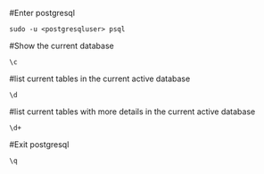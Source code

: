 #Enter postgresql 
``` 
sudo -u <postgresqluser> psql
```

#Show the current database 
``` 
\c

```

#list current tables in the current active database 

``` 
\d 

```
#list current tables with more details in the current active database 

``` 
\d+

```

#Exit postgresql

``` 
\q 

```
